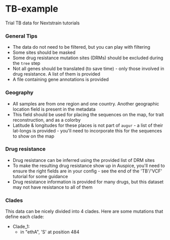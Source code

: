 # TB-example
Trial TB data for Nextstrain tutorials

### General Tips
* The data do not need to be filtered, but you can play with filtering
* Some sites should be masked
* Some drug resistance mutation sites (DRMs) should be excluded during the `tree` step
* Not all genes should be translated (to save time) - only those involved in drug resistance. A list of them is provided
* A file containing gene annotations is provided

### Geography
* All samples are from one region and one country. Another geographic location field is present in the metadata 
* This field should be used for placing the sequences on the map, for trait reconstruction, and as a colorby
* Latitude & longitudes for these places is not part of `augur` - a list of their lat-longs is provided - you'll need to incorporate this for the sequences to show on the map

### Drug resistance
* Drug resistance can be inferred using the provided list of DRM sites
* To make the resulting drug resistance show up in Auspice, you'll need to ensure the right fields are in your config - see the end of the 'TB'/'VCF' tutorial for some guidance
* Drug resistance information is provided for many drugs, but this dataset may not have resistance to all of them

### Clades
This data can be nicely divided into 4 clades. Here are some mutations that define each clade:

* Clade_1:
  * in "ethA", 'S' at position 484

